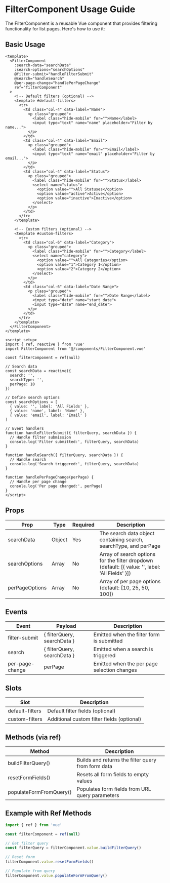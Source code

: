 # FilterComponent Usage Guide

The FilterComponent is a reusable Vue component that provides filtering functionality for list pages. Here's how to use it:

## Basic Usage

```vue
<template>
  <FilterComponent
    :search-data="searchData"
    :search-options="searchOptions"
    @filter-submit="handleFilterSubmit"
    @search="handleSearch"
    @per-page-change="handlePerPageChange"
    ref="filterComponent"
  >
    <!-- Default filters (optional) -->
    <template #default-filters>
      <tr>
        <td class="col-4" data-label="Name">
          <p class="grouped">
            <label class="hide-mobile" for="">Name</label>
            <input type="text" name="name" placeholder="Filter by name...">
          </p>
        </td>
        <td class="col-4" data-label="Email">
          <p class="grouped">
            <label class="hide-mobile" for="">Email</label>
            <input type="text" name="email" placeholder="Filter by email...">
          </p>
        </td>
        <td class="col-4" data-label="Status">
          <p class="grouped">
            <label class="hide-mobile" for="">Status</label>
            <select name="status">
              <option value="">All Statuses</option>
              <option value="active">Active</option>
              <option value="inactive">Inactive</option>
            </select>
          </p>
        </td>
      </tr>
    </template>

    <!-- Custom filters (optional) -->
    <template #custom-filters>
      <tr>
        <td class="col-6" data-label="Category">
          <p class="grouped">
            <label class="hide-mobile" for="">Category</label>
            <select name="category">
              <option value="">All Categories</option>
              <option value="1">Category 1</option>
              <option value="2">Category 2</option>
            </select>
          </p>
        </td>
        <td class="col-6" data-label="Date Range">
          <p class="grouped">
            <label class="hide-mobile" for="">Date Range</label>
            <input type="date" name="start_date">
            <input type="date" name="end_date">
          </p>
        </td>
      </tr>
    </template>
  </FilterComponent>
</template>

<script setup>
import { ref, reactive } from 'vue'
import FilterComponent from '@/components/FilterComponent.vue'

const filterComponent = ref(null)

// Search data
const searchData = reactive({
  search: '',
  searchType: '',
  perPage: 10
})

// Define search options
const searchOptions = [
  { value: '', label: 'All Fields' },
  { value: 'name', label: 'Name' },
  { value: 'email', label: 'Email' }
]

// Event handlers
function handleFilterSubmit({ filterQuery, searchData }) {
  // Handle filter submission
  console.log('Filter submitted:', filterQuery, searchData)
}

function handleSearch({ filterQuery, searchData }) {
  // Handle search
  console.log('Search triggered:', filterQuery, searchData)
}

function handlePerPageChange(perPage) {
  // Handle per page change
  console.log('Per page changed:', perPage)
}
</script>
```

## Props

| Prop | Type | Required | Description |
|------|------|----------|-------------|
| searchData | Object | Yes | The search data object containing search, searchType, and perPage |
| searchOptions | Array | No | Array of search options for the filter dropdown (default: [{ value: '', label: 'All Fields' }]) |
| perPageOptions | Array | No | Array of per page options (default: [10, 25, 50, 100]) |

## Events

| Event | Payload | Description |
|-------|---------|-------------|
| filter-submit | { filterQuery, searchData } | Emitted when the filter form is submitted |
| search | { filterQuery, searchData } | Emitted when a search is triggered |
| per-page-change | perPage | Emitted when the per page selection changes |

## Slots

| Slot | Description |
|------|-------------|
| default-filters | Default filter fields (optional) |
| custom-filters | Additional custom filter fields (optional) |

## Methods (via ref)

| Method | Description |
|--------|-------------|
| buildFilterQuery() | Builds and returns the filter query from form data |
| resetFormFields() | Resets all form fields to empty values |
| populateFormFromQuery() | Populates form fields from URL query parameters |

## Example with Ref Methods

```javascript
import { ref } from 'vue'

const filterComponent = ref(null)

// Get filter query
const filterQuery = filterComponent.value.buildFilterQuery()

// Reset form
filterComponent.value.resetFormFields()

// Populate from query
filterComponent.value.populateFormFromQuery()
```